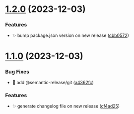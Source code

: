 # [1.2.0](https://github.com/knownasnaffy/tauri-release-test/compare/v1.1.0...v1.2.0) (2023-12-03)


### Features

* :sparkles: bump package.json version on new release ([cbb0572](https://github.com/knownasnaffy/tauri-release-test/commit/cbb0572161028cad62a8ef133bde2ff8829d7b63))

# [1.1.0](https://github.com/knownasnaffy/tauri-release-test/compare/v1.0.1...v1.1.0) (2023-12-03)


### Bug Fixes

* :bug: add @semantic-release/git ([a4362fc](https://github.com/knownasnaffy/tauri-release-test/commit/a4362fcc0b841ac0a12288c17620c6b30d634281))


### Features

* :sparkles: generate changelog file on new release ([cf4ad25](https://github.com/knownasnaffy/tauri-release-test/commit/cf4ad25c2acb6f355bf4800678f79300b3d1feb6))
